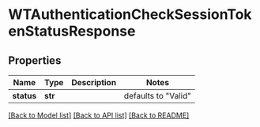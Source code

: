 # WTAuthenticationCheckSessionTokenStatusResponse


## Properties
Name | Type | Description | Notes
------------ | ------------- | ------------- | -------------
**status** | **str** |  | defaults to "Valid"

[[Back to Model list]](../README.md#documentation-for-models) [[Back to API list]](../README.md#documentation-for-api-endpoints) [[Back to README]](../README.md)


